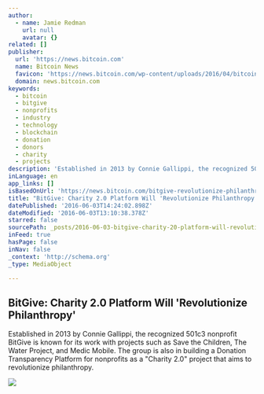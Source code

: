 ```yaml
---
author:
  - name: Jamie Redman
    url: null
    avatar: {}
related: []
publisher:
  url: 'https://news.bitcoin.com'
  name: Bitcoin News
  favicon: 'https://news.bitcoin.com/wp-content/uploads/2016/04/bitcoin_fav.png'
  domain: news.bitcoin.com
keywords:
  - bitcoin
  - bitgive
  - nonprofits
  - industry
  - technology
  - blockchain
  - donation
  - donors
  - charity
  - projects
description: 'Established in 2013 by Connie Gallippi, the recognized 501c3 nonprofit BitGive is known for its work with projects such as Save the Children, The Water Project, and Medic Mobile. The group is also in building a Donation Transparency Platform for nonprofits as a "Charity 2.0" project that aims to revolutionize philanthropy.'
inLanguage: en
app_links: []
isBasedOnUrl: 'https://news.bitcoin.com/bitgive-revolutionize-philanthropy/'
title: "BitGive: Charity 2.0 Platform Will 'Revolutionize Philanthropy'"
datePublished: '2016-06-03T14:24:02.898Z'
dateModified: '2016-06-03T13:10:38.378Z'
starred: false
sourcePath: _posts/2016-06-03-bitgive-charity-20-platform-will-revolutionize-philanthro.md
inFeed: true
hasPage: false
inNav: false
_context: 'http://schema.org'
_type: MediaObject

---
```

<article style=""><h1>BitGive: Charity 2.0 Platform Will 'Revolutionize Philanthropy'</h1><p>Established in 2013 by Connie Gallippi, the recognized 501c3 nonprofit BitGive is known for its work with projects such as Save the Children, The Water Project, and Medic Mobile. The group is also in building a Donation Transparency Platform for nonprofits as a "Charity 2.0" project that aims to revolutionize philanthropy.</p><img src="https://news.bitcoin.com/wp-content/uploads/2016/06/BitGive-A-Philanthropic-Foundation-Poised-to-Represent-the-Industry.jpg" /></article>